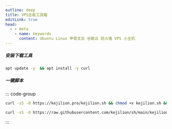 ```yaml
---
outline: deep
title: VPS全能工具箱
editLink: true
head:
  - - meta
    - name: keywords
      content: Ubuntu Linux 甲骨文云 谷歌云 防火墙 VPS 小主机
---
```


##### 安装下载工具

```sh
apt update -y  && apt install -y curl
```

##### 一键脚本

::: code-group

```sh [官网版]
curl -sS -O https://kejilion.pro/kejilion.sh && chmod +x kejilion.sh && ./kejilion.sh
```

```sh [GitHub版]
curl -sS -O https://raw.githubusercontent.com/kejilion/sh/main/kejilion.sh && chmod +x kejilion.sh && ./kejilion.sh
```

:::
